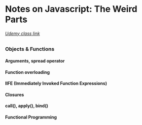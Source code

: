 # Notes on Javascript: The Weird Parts
###### [Udemy class link](https://www.udemy.com/understand-javascript)

### Objects & Functions

#### Arguments, spread operator

#### Function overloading

#### IIFE (Immediately Invoked Function Expressions)

#### Closures

#### call(), apply(), bind()

#### Functional Programming
